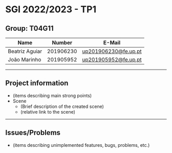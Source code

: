 # SGI 2022/2023 - TP1

## Group: T04G11

| Name             | Number    | E-Mail               |
| ---------------- | --------- | -------------------- |
| Beatriz Aguiar   | 201906230 | up201906230@fe.up.pt |
| João Marinho     | 201905952 | up201905952@fe.up.pt |

----
## Project information

- (items describing main strong points)
- Scene
  - (Brief description of the created scene)
  - (relative link to the scene)
----
## Issues/Problems

- (items describing unimplemented features, bugs, problems, etc.)
